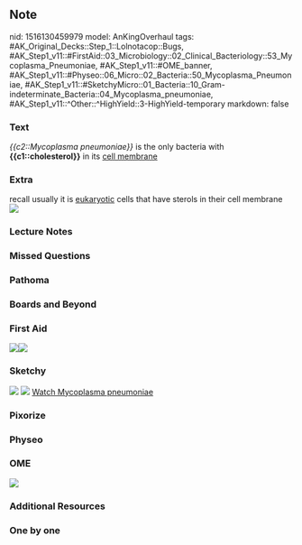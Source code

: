## Note
nid: 1516130459979
model: AnKingOverhaul
tags: #AK_Original_Decks::Step_1::Lolnotacop::Bugs, #AK_Step1_v11::#FirstAid::03_Microbiology::02_Clinical_Bacteriology::53_Mycoplasma_Pneumoniae, #AK_Step1_v11::#OME_banner, #AK_Step1_v11::#Physeo::06_Micro::02_Bacteria::50_Mycoplasma_Pneumoniae, #AK_Step1_v11::#SketchyMicro::01_Bacteria::10_Gram-indeterminate_Bacteria::04_Mycoplasma_pneumoniae, #AK_Step1_v11::^Other::^HighYield::3-HighYield-temporary
markdown: false

### Text
<i>{{c2::Mycoplasma pneumoniae}}</i> is the only bacteria with
<b>{{c1::cholesterol}}</b> in its <u>cell membrane</u>

### Extra
<div>
  recall usually it is <u>eukaryotic</u> cells that have sterols in
  their cell membrane
</div><img src="paste-8705898709475.jpg">

### Lecture Notes


### Missed Questions


### Pathoma


### Boards and Beyond


### First Aid
<img src="paste-195313637785603.jpg"><img src=
"paste-91976724643843.jpg">

### Sketchy
<img src="paste-194579198377987%20(1).jpg"> <img src=
"paste-1902f134ef6b93c435d310e53c440243d141d73f.png"> <a href=
"https://dashboard.sketchy.com/study/medical/courses/medical-microbiology/units/medical-microbiology-bacteria/videos/medical-microbiology-bacteria-gram-indeterminate-bacteria-mycoplasma-pneumoniae?utm_source=anki&utm_medium=partnership&utm_campaign=february_update&utm_content=medical">
Watch Mycoplasma pneumoniae</a>

### Pixorize


### Physeo


### OME
<div class="ome-widget">
  <a href="https://onlinemeded.org?ref=anki"><img src=
  "_OME_AnkiFlashcards_General_3.png"></a>
</div>

### Additional Resources


### One by one

